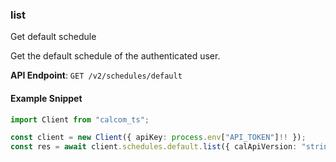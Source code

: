 
### list <a name="list"></a>
Get default schedule

Get the default schedule of the authenticated user.

**API Endpoint**: `GET /v2/schedules/default`

#### Example Snippet

```typescript
import Client from "calcom_ts";

const client = new Client({ apiKey: process.env["API_TOKEN"]!! });
const res = await client.schedules.default.list({ calApiVersion: "string" });
```
